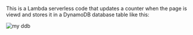 This is a Lambda serverless code that updates a counter when the page is viewd and stores it in a DynamoDB database table like this:

![my ddb](https://github.com/memor24/myWebsite-backend/assets/112832477/e1eba4df-9a27-46f2-8681-32054399f111)
